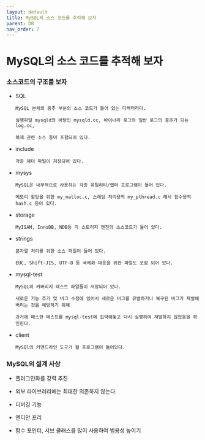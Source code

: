 ```yaml
---
layout: default
title: MySQL의 소스 코드를 추적해 보자
parent: DB
nav_order: 7
---
```


# MySQL의 소스 코드를 추적해 보자

### 소스코드의 구조를 보자

* SQL
    ```
    MySQL 본체의 중추 부분의 소스 코드가 들어 있는 디렉터리다.

    실행파일 mysqld의 바탕인 mysqld.cc, 바이너리 로그와 일반 로그의 중추가 되는 log.cc,
    
    복제 관련 소스 등이 포함되어 있다.

    ```

* include
    ```
    각종 헤더 파일이 저장되어 있다.
    ```


* mysys
    ```
    MySQL은 내부적으로 사용하는 각종 유틸리티/랩퍼 프로그램이 들어 있다.

    메모리 할당을 위한 my_malloc.c, 스레딩 처리용의 my_pthread.c 해시 함수용의 hash.c 등이 있다.
    ```

* storage
    ```
    MyISAM, InnoDB, NDB등 각 스토리지 엔진의 소스코드가 들어 있다.
    ```

* strings
    ```
    문자열 처리를 위한 소스 파일이 들어 있다.

    EUC, Shift-JIS, UTF-8 등 국제화 대응을 위한 파일도 포함 되어 있다.
    ```

* mysql-test
    ```
    MySQL의 커버리지 테스트 파일들이 저장되어 있다.
    
    새로운 기능 추가 및 버그 수정에 있어서 새로운 버그를 유발하거나 복구된 버그가 재발해 버리는 것을 예방하기 위해

    과거에 패스한 테스트를 mysql-test에 집약해놓고 다시 실행하여 재발하지 않았음을 확인한다.
    ```

* client
    ```
    MySQl의 커맨드라인 도구가 될 프로그램이 들어있다.
    ```

### MySQL의 설계 사상

* 플러그인화를 강력 추진

* 외부 라이브러리에는 최대한 의존하지 않는다.

* 디버깅 기능

* 엔디안 프리

* 함수 포인터, 서브 클래스를 많이 사용하여 범용성 높이기